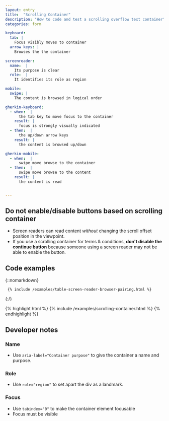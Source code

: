 ```yaml
---
layout: entry
title:  "Scrolling Container"
description: "How to code and test a scrolling overflow text container"
categories: form

keyboard:
  tab: |
    Focus visibly moves to container
  arrow keys: |
    Browses the the container

screenreader:
  name:  |
    Its purpose is clear
  role:  |
    It identifies its role as region

mobile:
  swipe: |
    The content is browsed in logical order

gherkin-keyboard: 
  - when:  |
      the tab key to move focus to the container
    result: |
      focus is strongly visually indicated
  - then:  |
      the up/down arrow keys
    result: |
      the content is browsed up/down

gherkin-mobile:
  - when:  |
      swipe move browse to the container
  - then:  |
      swipe move browse to the content
    result: |
      the content is read


---
```

## Do not enable/disable buttons based on scrolling container

- Screen readers can read content _without_ changing the scroll offset position in the viewpoint.
- If you use a scrolling container for terms & conditions, **don't disable the continue button** because someone using a screen reader may not be able to enable the button.

## Code examples

{::nomarkdown}
<example>
<div role="region" 
     aria-label="Screenreader browser pairing table"  
     class="scrolling-container" 
     tabindex="0">
     
     {% include /examples/table-screen-reader-browser-pairing.html %}
</div>     
</example>
{:/}

{% highlight html %}
{% include /examples/scrolling-container.html %}
{% endhighlight %}


## Developer notes

### Name
- Use `aria-label="Container purpose"` to give the container a name and purpose.

### Role
- Use `role="region"` to set apart the div as a landmark.

### Focus
- Use `tabindex="0"` to make the container element focusable
- Focus must be visible

